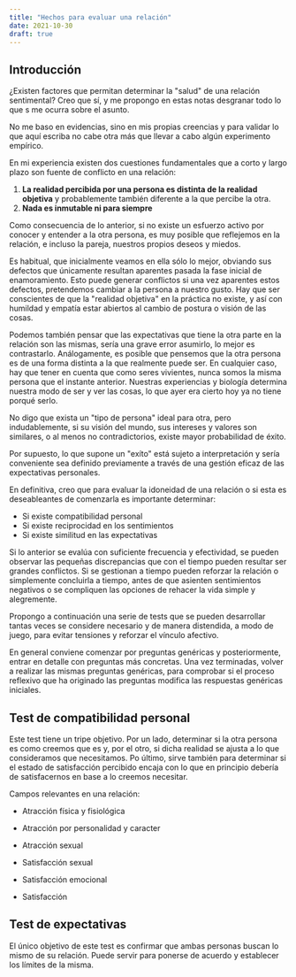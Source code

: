 ```yaml
---
title: "Hechos para evaluar una relación"
date: 2021-10-30
draft: true
---
```


## Introducción

¿Existen factores que permitan determinar la "salud" de una relación sentimental? Creo que sí, y me propongo en estas notas desgranar todo lo que s me ocurra sobre el asunto. 

No me baso en evidencias, sino en mis propias creencias y para validar lo que aquí escriba no cabe otra más que llevar a cabo algún experimento empírico.

En mi experiencia existen dos cuestiones fundamentales que a corto y largo plazo son fuente de conflicto en una relación:
1) **La realidad percibida por una persona es distinta de la realidad objetiva** y probablemente también diferente a la que percibe la otra. 
2) **Nada es inmutable ni para siempre**

Como consecuencia de lo anterior, si no existe un esfuerzo activo por conocer y entender a la otra persona, es muy posible que reflejemos en la relación, e incluso la pareja, nuestros propios deseos y miedos. 

Es habitual, que inicialmente veamos en ella sólo lo mejor, obviando sus defectos que únicamente resultan aparentes pasada la fase inicial de enamoramiento. Esto puede generar conflictos si una vez aparentes estos defectos, pretendemos cambiar a la persona a nuestro gusto. Hay que ser conscientes de que la "realidad objetiva" en la práctica no existe, y así con humildad y empatía estar abiertos al cambio de postura o visión de las cosas.

Podemos también pensar que las expectativas que tiene la otra parte en la relación son las mismas, sería una grave error asumirlo, lo mejor es contrastarlo. Análogamente, es posible que pensemos que la otra persona es de una forma distinta a la que realmente puede ser. En cualquier caso, hay que tener en cuenta que como seres vivientes, nunca somos la misma persona que el instante anterior. Nuestras experiencias y biología determina nuestra modo de ser y ver las cosas, lo que ayer era cierto hoy ya no tiene porqué serlo. 

No digo que exista un "tipo de persona" ideal para otra, pero indudablemente, si su visión del mundo, sus intereses y valores son similares, o al menos no contradictorios, existe mayor probabilidad de éxito.

Por supuesto, lo que supone un "exíto" está sujeto a interpretación y sería conveniente sea definido previamente a través de una gestión eficaz de las expectativas personales.

En definitiva, creo que para evaluar la idoneidad de una relación o si esta es deseableantes de comenzarla es importante determinar:
- Si existe compatibilidad personal
- Si existe reciprocidad en los sentimientos
- Si existe similitud en las expectativas

Si lo anterior se evalúa con suficiente frecuencia y efectividad, se pueden observar las pequeñas discrepancias que con el tiempo pueden resultar ser grandes conflictos. Si se gestionan a tiempo pueden reforzar la relación o simplemente concluirla a tiempo, antes de que asienten sentimientos negativos o se compliquen las opciones de rehacer la vida simple y alegremente.

Propongo a continuación una serie de tests que se pueden desarrollar tantas veces se considere necesario y de manera distendida, a modo de juego, para evitar tensiones y reforzar el vínculo afectivo.

En general conviene comenzar por preguntas genéricas y posteriormente, entrar en detalle con preguntas más concretas. Una vez terminadas, volver a realizar las mismas preguntas genéricas, para comprobar si el proceso reflexivo que ha originado las preguntas modifica las respuestas genéricas iniciales.

## Test de compatibilidad personal
Este test tiene un tripe objetivo. Por un lado, determinar si la otra persona es como creemos que es y, por el otro, si dicha realidad se ajusta a lo que consideramos que necesitamos. Po último, sirve también para determinar si el estado de satisfacción percibido encaja con lo que en principio debería de satisfacernos en base a lo creemos necesitar.

Campos relevantes en una relación:
- Atracción física y fisiológica
- Atracción por personalidad y caracter
- Atracción sexual

- Satisfacción sexual
- Satisfacción emocional
- Satisfacción 

## Test de expectativas
El único objetivo de este test es confirmar que ambas personas buscan lo mismo de su relación. Puede servir para ponerse de acuerdo y establecer los límites de la misma.

##
